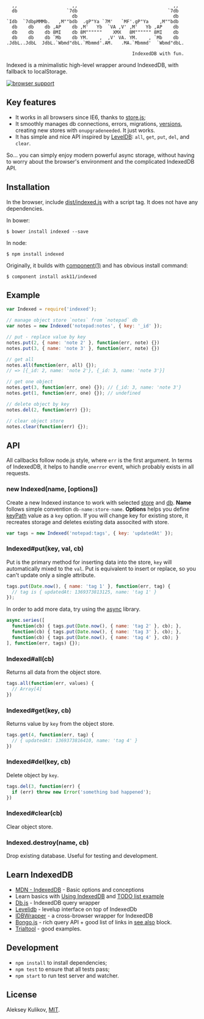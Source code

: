 ```

  ,,                    ,,                                   ,,
  db                  `7db                                 `7db
                        db                                   db
`Idb  `7dbpMMMb.   ,M""bdb  .gP"Ya `7M'   `MF'.gP"Ya    ,M""bdb
  db    db    db ,AP    db ,M'   Yb  `VA ,V' ,M'   Yb ,AP    db
  db    db    db 8MI    db 8M""""""    XMX   8M"""""" 8MI    db
  db    db    db `Mb    db YM.    ,  ,V' VA. YM.    , `Mb    db
.JdbL..JdbL  JdbL.`Wbmd"dbL.`Mbmmd'.AM.   .MA.`Mbmmd'  `Wbmd"dbL.

                                              IndexedDB with fun.
```

  Indexed is a minimalistic high-level wrapper around IndexedDB, with fallback to localStorage.

  [![browser support](https://ci.testling.com/ask11/indexed.png)](https://ci.testling.com/ask11/indexed)

## Key features

  * It works in all browsers since IE6, thanks to [store.js](https://github.com/marcuswestin/store.js);
  * It smoothly manages db connections, errors, migrations, [versions](https://developer.mozilla.org/en-US/docs/IndexedDB/Basic_Concepts_Behind_IndexedDB#gloss_version), creating new stores with `onupgradeneeded`. It just works.
  * It has simple and nice API inspired by [LevelDB](https://code.google.com/p/leveldb/): `all`, `get`, `put`, `del`, and `clear`.

So... you can simply enjoy modern powerful async storage, without having to worry about the browser's environment and the complicated IndexedDB API.

## Installation

  In the browser, include [dist/indexed.js](https://raw.github.com/ask11/indexed/master/dist/indexed.js) with a script tag. It does not have any dependencies.

  In bower:

    $ bower install indexed --save

  In node:

    $ npm install indexed

  Originally, it builds with [component(1)](http://component.io/) and has obvious install command:

    $ component install ask11/indexed

## Example

```js
var Indexed = require('indexed');

// manage object store `notes` from `notepad` db
var notes = new Indexed('notepad:notes', { key: '_id' });

// put - replace value by key
notes.put(2, { name: 'note 2' }, function(err, note) {})
notes.put(3, { name: 'note 3' }, function(err, note) {})

// get all
notes.all(function(err, all) {});
// => [{_id: 2, name: 'note 2'}, {_id: 3, name: 'note 3'}]

// get one object
notes.get(3, function(err, one) {}); // {_id: 3, name: 'note 3'}
notes.get(1, function(err, one) {}); // undefined

// delete object by key
notes.del(2, function(err) {});

// clear object store
notes.clear(function(err) {});
```

## API

  All callbacks follow node.js style, where `err` is the first argument. In terms of IndexedDB, it helps to handle `onerror` event, which probably exists in all requests.

### new Indexed(name, [options])

  Create a new Indexed instance to work with selected [store](https://developer.mozilla.org/en-US/docs/IndexedDB/IDBObjectStore) and [db](https://developer.mozilla.org/en-US/docs/IndexedDB/IDBDatabase). **Name** follows simple convention `db-name:store-name`.
  **Options** helps you define [keyPath](https://developer.mozilla.org/en-US/docs/IndexedDB/Basic_Concepts_Behind_IndexedDB#gloss_keypath) value as a `key` option. If you will change key for existing store, it recreates storage and deletes existing data associted with store.

```js
var tags = new Indexed('notepad:tags', { key: 'updatedAt' });
```

### Indexed#put(key, val, cb)

  Put is the primary method for inserting data into the store, `key` will automatically mixed to the `val`. Put is equivalent to insert or replace, so you can't update only a single attribute.

```js
tags.put(Date.now(), { name: 'tag 1' }, function(err, tag) {
  // tag is { updatedAt: 1369373813125, name: 'tag 1' }
});
```

  In order to add more data, try using the [async](https://github.com/caolan/async) library.

```js
async.series([
  function(cb) { tags.put(Date.now(), { name: 'tag 2' }, cb); },
  function(cb) { tags.put(Date.now(), { name: 'tag 3' }, cb); },
  function(cb) { tags.put(Date.now(), { name: 'tag 4' }, cb); }
], function(err, tags) {});
```

### Indexed#all(cb)

  Returns all data from the object store.

```js
tags.all(function(err, values) {
  // Array[4]
})
```

### Indexed#get(key, cb)

  Returns value by `key` from the object store.

```js
tags.get(4, function(err, tag) {
  // { updatedAt: 1369373816410, name: 'tag 4' }
})
```

### Indexed#del(key, cb)

  Delete object by `key`.

```js
tags.del(3, function(err) {
  if (err) throw new Error('something bad happened');
})
```

### Indexed#clear(cb)

  Clear object store.

### Indexed.destroy(name, cb)

  Drop existing database. Useful for testing and development.

## Learn IndexedDB

  - [MDN - IndexedDB](https://developer.mozilla.org/en-US/docs/IndexedDB/Basic_Concepts_Behind_IndexedDB) - Basic options and conceptions
  - Learn basics with [Using IndexedDB](https://developer.mozilla.org/en-US/docs/IndexedDB/Using_IndexedDB) and [TODO list example](http://www.html5rocks.com/en/tutorials/indexeddb/todo/)
  - [Db.js](https://github.com/aaronpowell/db.js) - IndexedDB query wrapper
  - [Levelidb](https://github.com/Raynos/levelidb) - levelup interface on top of IndexedDb
  - [IDBWrapper](https://github.com/jensarps/IDBWrapper) - a cross-browser wrapper for IndexedDB
  - [Bongo.js](https://github.com/aaronshaf/bongo.js) - rich query API + good list of links in [see also](https://github.com/aaronshaf/bongo.js#see-also) block.
  - [Trialtool](http://nparashuram.com/trialtool/index.html#example=/IndexedDB/trialtool/webkitIndexedDB.html&selected=#prereq&) - good examples.

## Development

  - `npm install` to install dependencies;
  - `npm test` to ensure that all tests pass;
  - `npm start` to run test server and watcher.

## License

  Aleksey Kulikov, [MIT](http://ask11.mit-license.org/).
